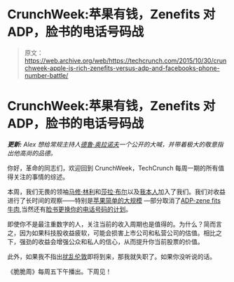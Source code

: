 # CrunchWeek:苹果有钱，Zenefits 对 ADP，脸书的电话号码战 

> 原文：<https://web.archive.org/web/https://techcrunch.com/2015/10/30/crunchweek-apple-is-rich-zenefits-versus-adp-and-facebooks-phone-number-battle/>

# CrunchWeek:苹果有钱，Zenefits 对 ADP，脸书的电话号码战

***更新:** Alex 想给常规主持人[德鲁·奥拉诺夫](https://web.archive.org/web/20230130004936/https://twitter.com/drew/status/660252201210646529)一个公开的大喊，并带着极大的敬意指出他高尚的品德。*

你好，革命的同志们，欢迎回到 CrunchWeek，TechCrunch 每周一期的所有值得关注的事情的综述。

本周，我们无畏的领袖[马修·林利](https://web.archive.org/web/20230130004936/https://twitter.com/mattlynley)和[莎拉·布尔](https://web.archive.org/web/20230130004936/https://twitter.com/sarahbuhr)以及[我本人](https://web.archive.org/web/20230130004936/https://twitter.com/alex)加入了我们。我们对收益进行了长时间的观察——特别是[苹果简单的大规模](https://web.archive.org/web/20230130004936/https://techcrunch.com/2015/10/27/apple-q4-earnings-live-blog/) —部分取消了[ADP-zene fits 牛肉](https://web.archive.org/web/20230130004936/https://techcrunch.com/2015/10/27/adp-drops-lawsuit-against-human-resources-startup-zenefits/),当然还有[脸书更换你的电话号码的计划](https://web.archive.org/web/20230130004936/https://techcrunch.com/2015/10/27/facebook-message-requests/)。

即使你不是最注重数字的人，关注当前的收入周期也是值得的。为什么？简而言之，因为如果科技股收益疲软，可能会损害上市公司和私营公司的估值。相比之下，强劲的收益会增强公众和私人的信心，从而提升你当前股票的价值。

此外，如果我不指出[扰乱伦敦](https://web.archive.org/web/20230130004936/https://techcrunch.com/event-info/disrupt-london-2015/)即将到来，那我就失职了。如果你没听说的话。

《脆脆周》每周五下午播出。下周见！